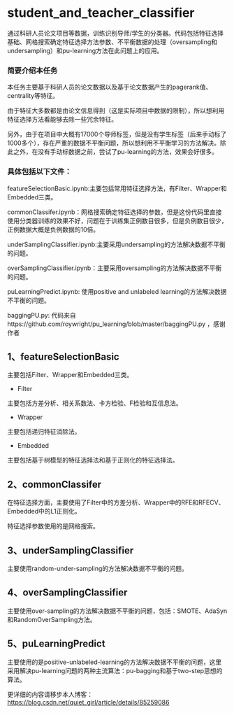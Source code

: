 # student_and_teacher_classifier
通过科研人员论文项目等数据，训练识别导师/学生的分类器。代码包括特征选择基础、网格搜索确定特征选择方法参数、不平衡数据的处理（oversampling和undersampling）和pu-learning方法在此问题上的应用。

### 简要介绍本任务

本任务主要基于科研人员的论文数据以及基于论文数据产生的pagerank值、centrality等特征。

由于特征大多数都是由论文信息得到（这是实际项目中数据的限制），所以想利用特征选择方法看能够去除一些冗余特征。

另外，由于在项目中大概有17000个导师标签，但是没有学生标签（后来手动标了1000多个），存在严重的数据不平衡问题，所以想利用不平衡学习的方法解决。除此之外，在没有手动标数据之前，尝试了pu-learning的方法，效果会好很多。

### 具体包括以下文件：

featureSelectionBasic.ipynb:主要包括常用特征选择方法，有Filter、Wrapper和Embedded三类。

commonClassifer.ipynb：网格搜索确定特征选择的参数，但是这份代码里直接使用分类器训练的效果不好，问题在于训练集正例数目很多，但是负例数目很少，正例数据大概是负例数据的10倍。

underSamplingClassifier.ipynb:主要采用undersampling的方法解决数据不平衡的问题。

overSamplingClassifier.ipynb：主要采用oversampling的方法解决数据不平衡的问题。

puLearningPredict.ipynb: 使用positive and unlabeled learning的方法解决数据不平衡的问题。

baggingPU.py: 代码来自https://github.com/roywright/pu_learning/blob/master/baggingPU.py ，感谢作者


## 1、featureSelectionBasic

主要包括Filter、Wrapper和Embedded三类。

- Filter

主要包括方差分析、相关系数法、卡方检验、F检验和互信息法。

- Wrapper

主要包括递归特征消除法。

- Embedded

主要包括基于树模型的特征选择法和基于正则化的特征选择法。

## 2、commonClassifer

在特征选择方面，主要使用了Filter中的方差分析、Wrapper中的RFE和RFECV、Embedded中的L1正则化。

特征选择参数使用的是网格搜索。

## 3、underSamplingClassifier

主要使用random-under-sampling的方法解决数据不平衡的问题。

## 4、overSamplingClassifier

主要使用over-sampling的方法解决数据不平衡的问题，包括：SMOTE、AdaSyn和RandomOverSampling方法。

## 5、puLearningPredict

主要使用的是positive-unlabeled-learning的方法解决数据不平衡的问题，这里采用解决pu-learning问题的两种主流算法：pu-bagging和基于two-step思想的算法。

更详细的内容请移步本人博客：https://blog.csdn.net/quiet_girl/article/details/85259086
